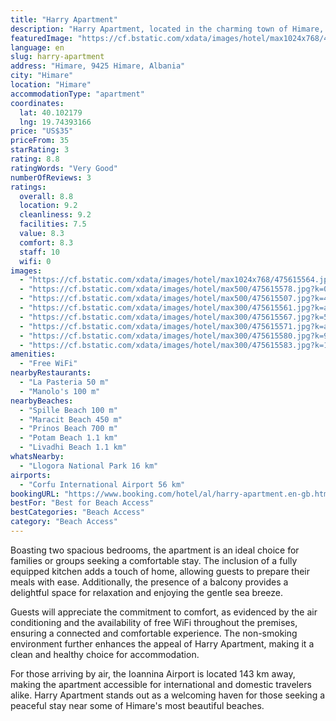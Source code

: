 ```yaml
---
title: "Harry Apartment"
description: "Harry Apartment, located in the charming town of Himare, presents a perfect retreat just a short walk from the pristine Maracit Beach and within easy reach of Prinos Beach."
featuredImage: "https://cf.bstatic.com/xdata/images/hotel/max1024x768/475615564.jpg?k=add6cd41b0e4e5b767d227afc5cf4088deb3cc6951276cb90d3ccb4c3c895b02&o=&hp=1"
language: en
slug: harry-apartment
address: "Himare, 9425 Himare, Albania"
city: "Himare"
location: "Himare"
accommodationType: "apartment"
coordinates:
  lat: 40.102179
  lng: 19.74393166
price: "US$35"
priceFrom: 35
starRating: 3
rating: 8.8
ratingWords: "Very Good"
numberOfReviews: 3
ratings:
  overall: 8.8
  location: 9.2
  cleanliness: 9.2
  facilities: 7.5
  value: 8.3
  comfort: 8.3
  staff: 10
  wifi: 0
images:
  - "https://cf.bstatic.com/xdata/images/hotel/max1024x768/475615564.jpg?k=add6cd41b0e4e5b767d227afc5cf4088deb3cc6951276cb90d3ccb4c3c895b02&o=&hp=1"
  - "https://cf.bstatic.com/xdata/images/hotel/max500/475615578.jpg?k=07f597f1ce510fee03d92415e2e0c6bbb2027f8e9b52a52d01fbe0783e8dc8a6&o=&hp=1"
  - "https://cf.bstatic.com/xdata/images/hotel/max500/475615507.jpg?k=4b49571a58e61caec154402d13fe7eb6c3348514af7750adb9c6aa4876d8db20&o=&hp=1"
  - "https://cf.bstatic.com/xdata/images/hotel/max300/475615561.jpg?k=a874b1c7ce2cf94268ce8a55345e6eaf042df5bc06326e8a690f8292d16ca79d&o=&hp=1"
  - "https://cf.bstatic.com/xdata/images/hotel/max300/475615567.jpg?k=5fb5b20e64efbf442a83ace916e28654cb886411412e6315a94ee9f2e4b6e9b0&o=&hp=1"
  - "https://cf.bstatic.com/xdata/images/hotel/max300/475615571.jpg?k=ad63ba3e1ee7b5da80f177e43512429722ed372312e085acde44f6e50403b9fb&o=&hp=1"
  - "https://cf.bstatic.com/xdata/images/hotel/max300/475615580.jpg?k=9ef5252861dbcb6d2ebc0ad343d27df6602612a73e3e561a002efd06b13e5e8d&o=&hp=1"
  - "https://cf.bstatic.com/xdata/images/hotel/max300/475615583.jpg?k=1259d46b149bc5a140a79049382251269e12e6025b52aa0f8403bb60a876def0&o=&hp=1"
amenities:
  - "Free WiFi"
nearbyRestaurants:
  - "La Pasteria 50 m"
  - "Manolo's 100 m"
nearbyBeaches:
  - "Spille Beach 100 m"
  - "Maracit Beach 450 m"
  - "Prinos Beach 700 m"
  - "Potam Beach 1.1 km"
  - "Livadhi Beach 1.1 km"
whatsNearby:
  - "Llogora National Park 16 km"
airports:
  - "Corfu International Airport 56 km"
bookingURL: "https://www.booking.com/hotel/al/harry-apartment.en-gb.html?aid=8035640"
bestFor: "Best for Beach Access"
bestCategories: "Beach Access"
category: "Beach Access"
---
```


Boasting two spacious bedrooms, the apartment is an ideal choice for families or groups seeking a comfortable stay. The inclusion of a fully equipped kitchen adds a touch of home, allowing guests to prepare their meals with ease. Additionally, the presence of a balcony provides a delightful space for relaxation and enjoying the gentle sea breeze.

Guests will appreciate the commitment to comfort, as evidenced by the air conditioning and the availability of free WiFi throughout the premises, ensuring a connected and comfortable experience. The non-smoking environment further enhances the appeal of Harry Apartment, making it a clean and healthy choice for accommodation.

For those arriving by air, the Ioannina Airport is located 143 km away, making the apartment accessible for international and domestic travelers alike. Harry Apartment stands out as a welcoming haven for those seeking a peaceful stay near some of Himare's most beautiful beaches.
